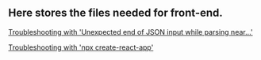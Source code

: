 ## Here stores the files needed for front-end.

[Troubleshooting with 'Unexpected end of JSON input while parsing near...'](https://github.com/yhq1119/tech-blogs-notes/blob/master/front-end/vue-cli-trouble-shooting.md)

[Troubleshooting with 'npx create-react-app'](https://github.com/yhq1119/tech-blogs-notes/blob/master/front-end/trouble-shooting%20react-create-app.md)
